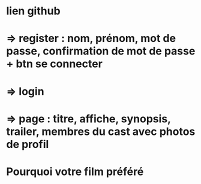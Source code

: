 
# lien github

# => register : nom, prénom, mot de passe, confirmation de mot de passe + btn se connecter
# => login 
# => page : titre, affiche, synopsis, trailer, membres du cast avec photos de profil
# Pourquoi votre film préféré
